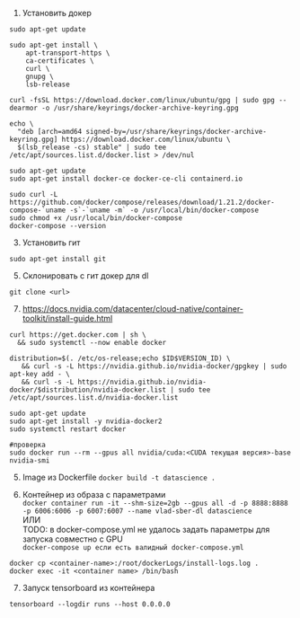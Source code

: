 1. Установить докер 
```
sudo apt-get update

sudo apt-get install \
    apt-transport-https \
    ca-certificates \
    curl \
    gnupg \
    lsb-release
    
curl -fsSL https://download.docker.com/linux/ubuntu/gpg | sudo gpg --dearmor -o /usr/share/keyrings/docker-archive-keyring.gpg

echo \
  "deb [arch=amd64 signed-by=/usr/share/keyrings/docker-archive-keyring.gpg] https://download.docker.com/linux/ubuntu \
  $(lsb_release -cs) stable" | sudo tee /etc/apt/sources.list.d/docker.list > /dev/nul
  
sudo apt-get update
sudo apt-get install docker-ce docker-ce-cli containerd.io

sudo curl -L https://github.com/docker/compose/releases/download/1.21.2/docker-compose-`uname -s`-`uname -m` -o /usr/local/bin/docker-compose
sudo chmod +x /usr/local/bin/docker-compose
docker-compose --version
```

3. Установить гит
```
sudo apt-get install git
```

5. Склонировать с гит докер для dl 
```
git clone <url>
```

7. https://docs.nvidia.com/datacenter/cloud-native/container-toolkit/install-guide.html
```
curl https://get.docker.com | sh \
  && sudo systemctl --now enable docker
  
distribution=$(. /etc/os-release;echo $ID$VERSION_ID) \
   && curl -s -L https://nvidia.github.io/nvidia-docker/gpgkey | sudo apt-key add - \
   && curl -s -L https://nvidia.github.io/nvidia-docker/$distribution/nvidia-docker.list | sudo tee /etc/apt/sources.list.d/nvidia-docker.list
   
sudo apt-get update
sudo apt-get install -y nvidia-docker2
sudo systemctl restart docker

#проверка
sudo docker run --rm --gpus all nvidia/cuda:<CUDA текущая версия>-base nvidia-smi
```

5. Image из Dockerfile 
```docker build -t datascience . ```

6. Контейнер из образа с параметрами<br>
```docker container run -it --shm-size=2gb --gpus all -d -p 8888:8888 -p 6006:6006 -p 6007:6007 --name vlad-sber-dl datascience``` <br>
ИЛИ <br>
TODO: в docker-compose.yml не удалось задать параметры для запуска совместно с GPU<br>
```docker-compose up если есть валидный docker-compose.yml``` 

```docker cp <container-name>:/root/dockerLogs/install-logs.log .```<br>
```docker exec -it <container name> /bin/bash```

7. Запуск tensorboard из контейнера
```
tensorboard --logdir runs --host 0.0.0.0
```
